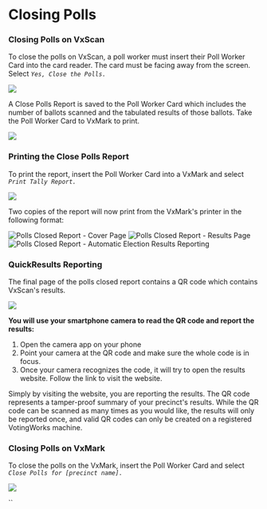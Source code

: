# Closing Polls

### Closing Polls on VxScan

To close the polls on VxScan, a poll worker must insert their Poll Worker Card into the card reader. The card must be facing away from the screen. Select _`Yes, Close the Polls.`_

![](<../../.gitbook/assets/image (148).png>)

A Close Polls Report is saved to the Poll Worker Card which includes the number of ballots scanned and the tabulated results of those ballots. Take the Poll Worker Card to VxMark to print.

![](<../../.gitbook/assets/image (217).png>)

### Printing the Close Polls Report

To print the report, insert the Poll Worker Card into a VxMark and select _`Print Tally Report.`_&#x20;

![](<../../.gitbook/assets/image (102) (1).png>)

Two copies of the report will now print from the VxMark's printer in the following format:

![Polls Closed Report - Cover Page](<../../.gitbook/assets/polls-closed-10-18-2021-pages-1 (1).jpg>) ![Polls Closed Report - Results Page](<../../.gitbook/assets/polls-closed-10-18-2021-pages-2 (1).jpg>) ![Polls Closed Report - Automatic Election Results Reporting](<../../.gitbook/assets/polls-closed-10-18-2021-pages-3 (1).jpg>)

### QuickResults Reporting

The final page of the polls closed report contains a QR code which contains VxScan's results.

![](../../.gitbook/assets/QR\_Code\_Arrow.jpg)

**You will use your smartphone camera to read the QR code and report the results:**

1. Open the camera app on your phone
2. Point your camera at the QR code and make sure the whole code is in focus.&#x20;
3. Once your camera recognizes the code, it will try to open the results website. Follow the link to visit the website.

Simply by visiting the website, you are reporting the results. The QR code represents a tamper-proof summary of your precinct's results. While the QR code can be scanned as many times as you would like, the results will only be reported once, and valid QR codes can only be created on a registered VotingWorks machine.

### Closing Polls on VxMark

To close the polls on the VxMark, insert the Poll Worker Card and select _`Close Polls for [precinct name].`_

![](<../../.gitbook/assets/image (102).png>)

``
